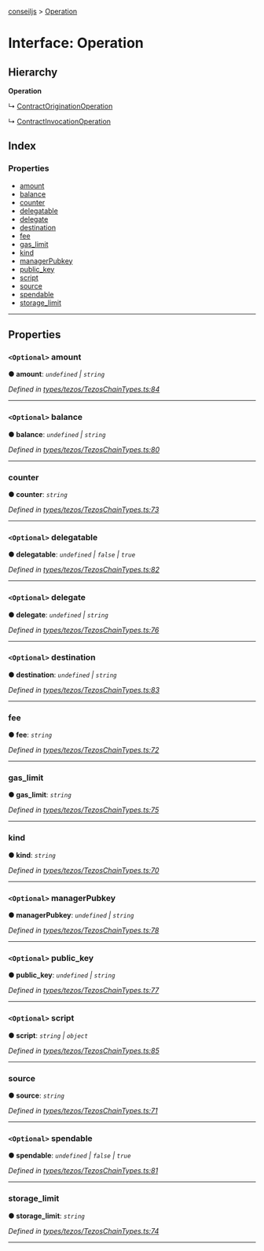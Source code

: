 [conseiljs](../README.md) > [Operation](../interfaces/operation.md)

# Interface: Operation

## Hierarchy

**Operation**

↳  [ContractOriginationOperation](contractoriginationoperation.md)

↳  [ContractInvocationOperation](contractinvocationoperation.md)

## Index

### Properties

* [amount](operation.md#amount)
* [balance](operation.md#balance)
* [counter](operation.md#counter)
* [delegatable](operation.md#delegatable)
* [delegate](operation.md#delegate)
* [destination](operation.md#destination)
* [fee](operation.md#fee)
* [gas_limit](operation.md#gas_limit)
* [kind](operation.md#kind)
* [managerPubkey](operation.md#managerpubkey)
* [public_key](operation.md#public_key)
* [script](operation.md#script)
* [source](operation.md#source)
* [spendable](operation.md#spendable)
* [storage_limit](operation.md#storage_limit)

---

## Properties

<a id="amount"></a>

### `<Optional>` amount

**● amount**: *`undefined` \| `string`*

*Defined in [types/tezos/TezosChainTypes.ts:84](https://github.com/Cryptonomic/ConseilJS/blob/6ee1a2c/src/types/tezos/TezosChainTypes.ts#L84)*

___
<a id="balance"></a>

### `<Optional>` balance

**● balance**: *`undefined` \| `string`*

*Defined in [types/tezos/TezosChainTypes.ts:80](https://github.com/Cryptonomic/ConseilJS/blob/6ee1a2c/src/types/tezos/TezosChainTypes.ts#L80)*

___
<a id="counter"></a>

###  counter

**● counter**: *`string`*

*Defined in [types/tezos/TezosChainTypes.ts:73](https://github.com/Cryptonomic/ConseilJS/blob/6ee1a2c/src/types/tezos/TezosChainTypes.ts#L73)*

___
<a id="delegatable"></a>

### `<Optional>` delegatable

**● delegatable**: *`undefined` \| `false` \| `true`*

*Defined in [types/tezos/TezosChainTypes.ts:82](https://github.com/Cryptonomic/ConseilJS/blob/6ee1a2c/src/types/tezos/TezosChainTypes.ts#L82)*

___
<a id="delegate"></a>

### `<Optional>` delegate

**● delegate**: *`undefined` \| `string`*

*Defined in [types/tezos/TezosChainTypes.ts:76](https://github.com/Cryptonomic/ConseilJS/blob/6ee1a2c/src/types/tezos/TezosChainTypes.ts#L76)*

___
<a id="destination"></a>

### `<Optional>` destination

**● destination**: *`undefined` \| `string`*

*Defined in [types/tezos/TezosChainTypes.ts:83](https://github.com/Cryptonomic/ConseilJS/blob/6ee1a2c/src/types/tezos/TezosChainTypes.ts#L83)*

___
<a id="fee"></a>

###  fee

**● fee**: *`string`*

*Defined in [types/tezos/TezosChainTypes.ts:72](https://github.com/Cryptonomic/ConseilJS/blob/6ee1a2c/src/types/tezos/TezosChainTypes.ts#L72)*

___
<a id="gas_limit"></a>

###  gas_limit

**● gas_limit**: *`string`*

*Defined in [types/tezos/TezosChainTypes.ts:75](https://github.com/Cryptonomic/ConseilJS/blob/6ee1a2c/src/types/tezos/TezosChainTypes.ts#L75)*

___
<a id="kind"></a>

###  kind

**● kind**: *`string`*

*Defined in [types/tezos/TezosChainTypes.ts:70](https://github.com/Cryptonomic/ConseilJS/blob/6ee1a2c/src/types/tezos/TezosChainTypes.ts#L70)*

___
<a id="managerpubkey"></a>

### `<Optional>` managerPubkey

**● managerPubkey**: *`undefined` \| `string`*

*Defined in [types/tezos/TezosChainTypes.ts:78](https://github.com/Cryptonomic/ConseilJS/blob/6ee1a2c/src/types/tezos/TezosChainTypes.ts#L78)*

___
<a id="public_key"></a>

### `<Optional>` public_key

**● public_key**: *`undefined` \| `string`*

*Defined in [types/tezos/TezosChainTypes.ts:77](https://github.com/Cryptonomic/ConseilJS/blob/6ee1a2c/src/types/tezos/TezosChainTypes.ts#L77)*

___
<a id="script"></a>

### `<Optional>` script

**● script**: *`string` \| `object`*

*Defined in [types/tezos/TezosChainTypes.ts:85](https://github.com/Cryptonomic/ConseilJS/blob/6ee1a2c/src/types/tezos/TezosChainTypes.ts#L85)*

___
<a id="source"></a>

###  source

**● source**: *`string`*

*Defined in [types/tezos/TezosChainTypes.ts:71](https://github.com/Cryptonomic/ConseilJS/blob/6ee1a2c/src/types/tezos/TezosChainTypes.ts#L71)*

___
<a id="spendable"></a>

### `<Optional>` spendable

**● spendable**: *`undefined` \| `false` \| `true`*

*Defined in [types/tezos/TezosChainTypes.ts:81](https://github.com/Cryptonomic/ConseilJS/blob/6ee1a2c/src/types/tezos/TezosChainTypes.ts#L81)*

___
<a id="storage_limit"></a>

###  storage_limit

**● storage_limit**: *`string`*

*Defined in [types/tezos/TezosChainTypes.ts:74](https://github.com/Cryptonomic/ConseilJS/blob/6ee1a2c/src/types/tezos/TezosChainTypes.ts#L74)*

___


